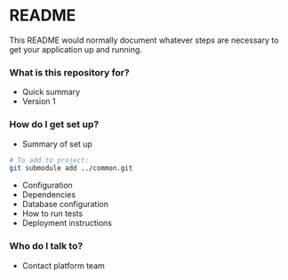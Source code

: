 # README #

This README would normally document whatever steps are necessary to get your application up and running.

### What is this repository for? ###

* Quick summary
* Version 1

### How do I get set up? ###

* Summary of set up
```bash
# To add to project:
git submodule add ../common.git
```
* Configuration
* Dependencies
* Database configuration
* How to run tests
* Deployment instructions

### Who do I talk to? ###

* Contact platform team